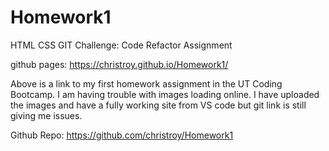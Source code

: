 # Homework1

HTML CSS GIT Challenge: Code Refactor Assignment

github pages:
https://christroy.github.io/Homework1/

Above is a link to my first homework assignment in the UT Coding Bootcamp. I am having trouble with images loading online. I have uploaded the images and have a fully working site from VS code but git link is still giving me issues. 

Github Repo:
https://github.com/christroy/Homework1